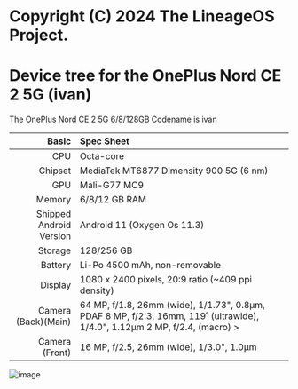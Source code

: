 # Copyright (C) 2024 The LineageOS Project.
#

Device tree for the OnePlus Nord CE 2 5G (ivan)
=================================================

The OnePlus Nord CE 2 5G 6/8/128GB Codename is ivan

| Basic                   | Spec Sheet                                                                                                                     |
| -----------------------:|:------------------------------------------------------------------------------------------------------------------------------ |
| CPU                     | Octa-core                                                                                                                      |
| Chipset                 | MediaTek MT6877 Dimensity 900 5G (6 nm)                                                                                                            |
| GPU                     | Mali-G77 MC9                                                                                                                   |
| Memory                  | 6/8/12 GB RAM                                                                                                                   |
| Shipped Android Version | Android 11 (Oxygen Os 11.3)                                                                                                                           |
| Storage                 | 128/256 GB                                                                                                                      |
| Battery                 | Li-Po 4500 mAh, non-removable                                                                                           |
| Display                 | 1080 x 2400 pixels, 20:9 ratio (~409 ppi density)                                                                              |
| Camera (Back)(Main)     | 64 MP, f/1.8, 26mm (wide), 1/1.73", 0.8µm, PDAF 8 MP, f/2.3, 16mm, 119˚ (ultrawide), 1/4.0", 1.12µm 2 MP, f/2.4, (macro)                                                                >
| Camera (Front)          | 16 MP, f/2.5, 26mm (wide), 1/3.0", 1.0µm                                                                                      |

![image](https://oasis.opstatics.com/content/dam/oasis/page/2022/operation/feb/0211/nord-ce-2-5g/Gray.png)
